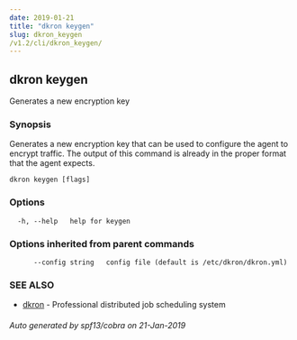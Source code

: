```yaml
---
date: 2019-01-21
title: "dkron keygen"
slug: dkron_keygen
/v1.2/cli/dkron_keygen/
---
```

## dkron keygen

Generates a new encryption key

### Synopsis

Generates a new encryption key that can be used to configure the
  agent to encrypt traffic. The output of this command is already
  in the proper format that the agent expects.

```
dkron keygen [flags]
```

### Options

```
  -h, --help   help for keygen
```

### Options inherited from parent commands

```
      --config string   config file (default is /etc/dkron/dkron.yml)
```

### SEE ALSO

* [dkron](/cli/dkron/)	 - Professional distributed job scheduling system

###### Auto generated by spf13/cobra on 21-Jan-2019
